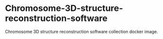 # Chromosome-3D-structure-reconstruction-software
Chromosome 3D structure reconstruction software collection docker image.
